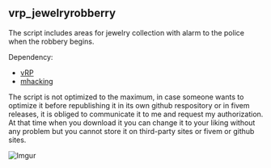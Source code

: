 ## vrp_jewelryrobberry

The script includes areas for jewelry collection with alarm to the police when the robbery begins.

Dependency:
- [vRP](https://github.com/DunkoUK/dunko_vrp)
- [mhacking](https://forum.cfx.re/t/release-simple-hacking-minigame/62095)

The script is not optimized to the maximum, in case someone wants to optimize it before republishing it in its own github respository or in fivem releases, it is obliged to communicate it to me and request my authorization.
At that time when you download it you can change it to your liking without any problem but you cannot store it on third-party sites or fivem or github sites.

![Imgur](https://i.imgur.com/LwFXack.png)

